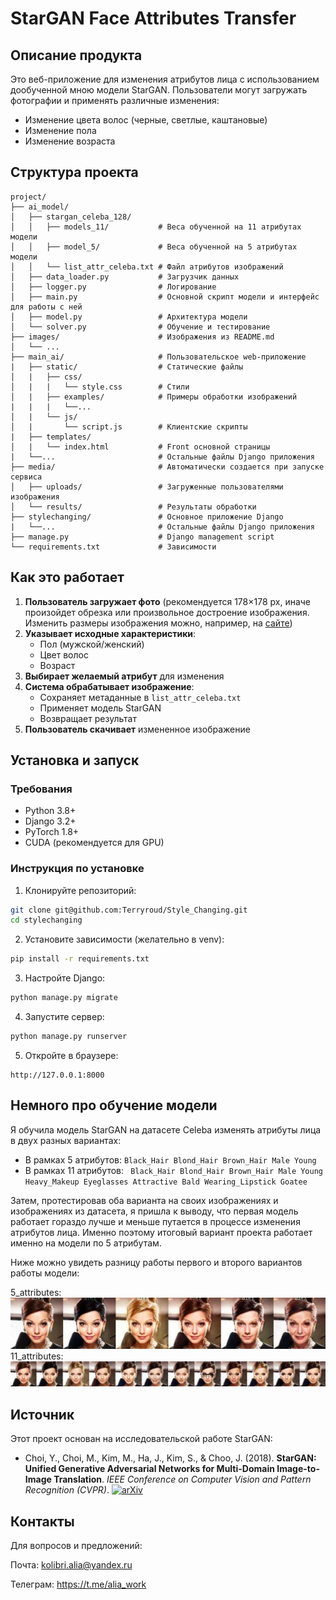 # StarGAN Face Attributes Transfer

## Описание продукта

Это веб-приложение для изменения атрибутов лица с использованием дообученной мною модели StarGAN. Пользователи могут загружать фотографии и применять различные изменения:
- Изменение цвета волос (черные, светлые, каштановые)
- Изменение пола
- Изменение возраста

## Структура проекта

```
project/
├── ai_model/
│   ├── stargan_celeba_128/
│   │   ├── models_11/           # Веса обученной на 11 атрибутах модели
│   │   ├── model_5/             # Веса обученной на 5 атрибутах модели
│   │   └── list_attr_celeba.txt # Файл атрибутов изображений
│   ├── data_loader.py           # Загрузчик данных
│   ├── logger.py                # Логирование
│   ├── main.py                  # Основной скрипт модели и интерфейс для работы с ней
│   ├── model.py                 # Архитектура модели
│   └── solver.py                # Обучение и тестирование
├── images/                      # Изображения из README.md
│   └── ...
├── main_ai/                     # Пользовательское web-приложение
|   ├── static/                  # Статические файлы
│   |   ├── css/
│   |   |   └── style.css        # Стили
│   |   ├── examples/            # Примеры обработки изображений
|   |   |   └──...
│   |   └── js/
│   |       └── script.js        # Клиентские скрипты
|   ├── templates/
│   |   └── index.html           # Front основной страницы
|   └──...                       # Остальные файлы Django приложения
├── media/                       # Автоматически создается при запуске сервиса
│   ├── uploads/                 # Загруженные пользователями изображения
│   └── results/                 # Результаты обработки
├── stylechanging/               # Основное приложение Django
|   └──...                       # Остальные файлы Django приложения
├── manage.py                    # Django management script
└── requirements.txt             # Зависимости
```

## Как это работает

1. **Пользователь загружает фото** (рекомендуется 178×178 px, иначе произойдет обрезка или произвольное достроение изображения. Изменить размеры изображения можно, например, на [сайте](https://www.visualwatermark.com/ru/image-resizer/))
2. **Указывает исходные характеристики**:
   - Пол (мужской/женский)
   - Цвет волос
   - Возраст
3. **Выбирает желаемый атрибут** для изменения
4. **Система обрабатывает изображение**:
   - Сохраняет метаданные в `list_attr_celeba.txt`
   - Применяет модель StarGAN
   - Возвращает результат
5. **Пользователь скачивает** измененное изображение

## Установка и запуск

### Требования
- Python 3.8+
- Django 3.2+
- PyTorch 1.8+
- CUDA (рекомендуется для GPU)

### Инструкция по установке

1. Клонируйте репозиторий:
```bash
git clone git@github.com:Terryroud/Style_Changing.git
cd stylechanging
```

2. Установите зависимости (желательно в venv):
```bash
pip install -r requirements.txt
```

3. Настройте Django:
```bash
python manage.py migrate
```

4. Запустите сервер:
```bash
python manage.py runserver
```

5. Откройте в браузере:
```
http://127.0.0.1:8000
```

## Немного про обучение модели
Я обучила модель StarGAN на датасете Celeba изменять атрибуты лица в двух разных вариантах:

- В рамках 5 атрибутов: ```Black_Hair Blond_Hair Brown_Hair Male Young```
- В рамках 11 атрибутов: ``` Black_Hair Blond_Hair Brown_Hair Male Young Heavy_Makeup Eyeglasses Attractive Bald Wearing_Lipstick Goatee```

Затем, протестировав оба варианта на своих изображениях и изображениях из датасета, я пришла к выводу, что первая модель работает гораздо лучше и меньше путается в процессе изменения атрибутов лица. Именно поэтому итоговый вариант проекта работает именно на модели по 5 атрибутам. 

Ниже можно увидеть разницу работы первого и второго вариантов работы модели:

5_attributes:
![5_attributes](images/5_attributes.jpg)
11_attributes:
![11_attributes](images/11_attributes.jpg)

## Источник

Этот проект основан на исследовательской работе StarGAN:

- Choi, Y., Choi, M., Kim, M., Ha, J., Kim, S., & Choo, J. (2018). **StarGAN: Unified Generative Adversarial Networks for Multi-Domain Image-to-Image Translation**. *IEEE Conference on Computer Vision and Pattern Recognition (CVPR)*.
  [![arXiv](https://img.shields.io/badge/arXiv-1711.09020-b31b1b)](https://arxiv.org/abs/1711.09020)

## Контакты

Для вопросов и предложений:

Почта: kolibri.alia@yandex.ru

Телеграм: https://t.me/alia_work
